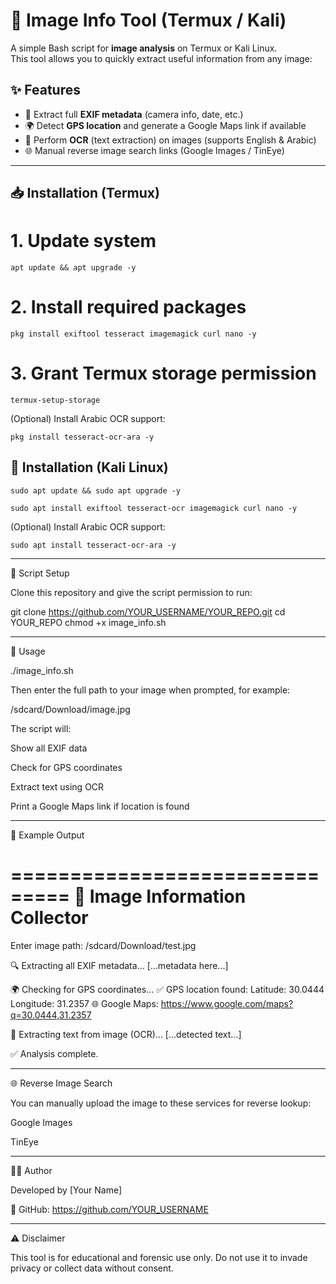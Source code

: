# 🧠 Image Info Tool (Termux / Kali)

A simple Bash script for **image analysis** on Termux or Kali Linux.  
This tool allows you to quickly extract useful information from any image:

## ✨ Features
- 📸 Extract full **EXIF metadata** (camera info, date, etc.)
- 🌍 Detect **GPS location** and generate a Google Maps link if available
- 📝 Perform **OCR** (text extraction) on images (supports English & Arabic)
- 🌐 Manual reverse image search links (Google Images / TinEye)

---

## 📥 Installation (Termux)

# 1. Update system
```
apt update && apt upgrade -y
```

# 2. Install required packages
```
pkg install exiftool tesseract imagemagick curl nano -y
```

# 3. Grant Termux storage permission
```
termux-setup-storage
```

(Optional) Install Arabic OCR support:

```
pkg install tesseract-ocr-ara -y
```

## 🧰 Installation (Kali Linux)

```
sudo apt update && sudo apt upgrade -y
```
```
sudo apt install exiftool tesseract-ocr imagemagick curl nano -y
```

(Optional) Install Arabic OCR support:
```
sudo apt install tesseract-ocr-ara -y
```

---

📜 Script Setup

Clone this repository and give the script permission to run:

git clone https://github.com/YOUR_USERNAME/YOUR_REPO.git
cd YOUR_REPO
chmod +x image_info.sh


---

🚀 Usage

./image_info.sh

Then enter the full path to your image when prompted, for example:

/sdcard/Download/image.jpg

The script will:

Show all EXIF data

Check for GPS coordinates

Extract text using OCR

Print a Google Maps link if location is found



---

📝 Example Output

===============================
📸 Image Information Collector
===============================

Enter image path: /sdcard/Download/test.jpg

🔍 Extracting all EXIF metadata...
[...metadata here...]

🌍 Checking for GPS coordinates...
✅ GPS location found:
Latitude: 30.0444
Longitude: 31.2357
🌐 Google Maps: https://www.google.com/maps?q=30.0444,31.2357

📝 Extracting text from image (OCR)...
[...detected text...]

✅ Analysis complete.


---

🌐 Reverse Image Search

You can manually upload the image to these services for reverse lookup:

Google Images

TinEye



---

🧑‍💻 Author

Developed by [Your Name]

📂 GitHub: https://github.com/YOUR_USERNAME



---

⚠️ Disclaimer

This tool is for educational and forensic use only.
Do not use it to invade privacy or collect data without consent.
